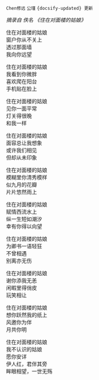 `Chen修远` `公瑾` `{docsify-updated} 更新`

*摘录自 佚名 《住在对面楼的姑娘》*

住在对面楼的姑娘  
窗户你从不关上  
透过那面墙  
我向你远望  

住在对面楼的姑娘  
我看到你微胖  
喜欢爬在阳台  
手机贴在脸上  

住在对面楼的姑娘  
见你一面平常  
灯关得很晚  
和我一样  

住在对面楼的姑娘  
面容总让我想象  
或许我们相见  
但却从未印象  

住在对面楼的姑娘  
模糊里你清秀模样  
似九月的花瓣  
片片悠然雨上  

住在对面楼的姑娘  
赋情西流水上  
纵一生短如潮汐  
幸有你得以向望  

住在对面楼的姑娘  
为卿书一语轻狂  
不曾相遇  
别离亦无伤  

住在对面楼的姑娘  
谢你添我无恙  
闲暇里得俏皮  
玩笑相让  

住在对面楼的姑娘  
想你跃然我的纸上  
风邀你为伴  
月共你明  

住在对面楼的姑娘  
我不认识的姑娘  
愿你安详  
伊人红，君伴其旁  
眸眼相望，一世无殇